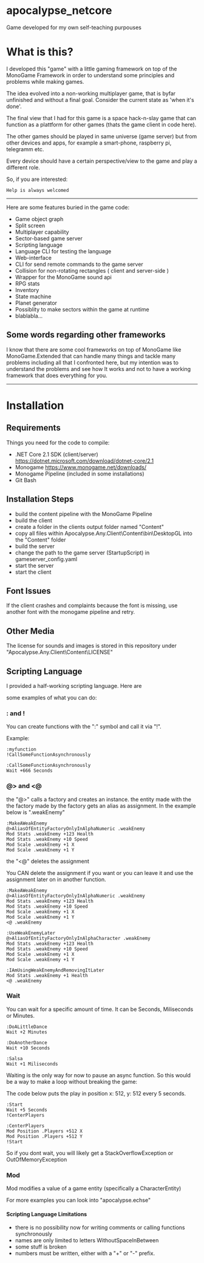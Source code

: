 # apocalypse_netcore
Game developed for my own self-teaching purpouses

# What is this?
I developed this "game" with a little gaming framework on top of the MonoGame Framework in order to understand some principles and problems while making games.

The idea evolved into a non-working multiplayer game, that is byfar unfinished and without a final goal. Consider the current state as 'when it's done'.


The final view that I had for this game is a space hack-n-slay game that can function as a plattform for other games (thats the game client in code here).

The other games should be played in same universe (game server) but from other devices and apps, for example a smart-phone, raspberry pi, telegramm etc.

Every device should have a certain perspective/view to the game and play a different role.

So, if you are interested: 

`Help is always welcomed`

---
Here are some features buried in the game code:

- Game object graph
- Split screen
- Multiplayer capability
- Sector-based game server
- Scripting language
- Language CLI for testing the language
- Web-interface
- CLI for send remote commands to the game server
- Collision for non-rotating rectangles ( client and server-side )
- Wrapper for the MonoGame sound api
- RPG stats
- Inventory
- State machine
- Planet generator
- Possiblity to make sectors within the game at runtime
- blablabla...


## Some words regarding other frameworks
I know that there are some cool frameworks on top of MonoGame like MonoGame.Extended that can handle many things and tackle many problems including all that I confronted here, but my intention was to understand the problems and see how It works and not to have a working framework that does everything for you.


---
# Installation

## Requirements
Things you need for the code to compile:
- .NET Core 2.1 SDK (client/server) https://dotnet.microsoft.com/download/dotnet-core/2.1
- Monogame https://www.monogame.net/downloads/
- Monogame Pipeline (included in some installations)
- Git Bash

## Installation Steps
- build the content pipeline with the MonoGame Pipeline 
- build the client
- create a folder in the clients output folder named "Content"
- copy all files within Apocalypse.Any.Client\Content\bin\DesktopGL into the "Content" folder
- build the server
- change the path to the game server (StartupScript) in gameserver_config.yaml
- start the server
- start the client

## Font Issues
If the client crashes and complaints because the font is missing, use another font with the monogame pipeline and retry.

## Other Media
The license for sounds and images is stored in this repository under "Apocalypse.Any.Client\Content\LICENSE"

## Scripting Language

I provided a half-working scripting language. Here are 

some examples of what you can do:


### : and !

You can create functions with the ":" symbol and call it via "!".

Example:
```
:myfunction
!CallSomeFunctionAsynchronously

:CallSomeFunctionAsynchronously
Wait +666 Seconds
```

### @> and <@
the "@>" calls a factory and creates an instance. the entity made with the the factory made by the factory gets an alias as assignment. In the example below is ".weakEnemy"


```
:MakeAWeakEnemy
@>AliasOfEntityFactoryOnlyInAlphaNumeric .weakEnemy
Mod Stats .weakEnemy +123 Health
Mod Stats .weakEnemy +10 Speed
Mod Scale .weakEnemy +1 X
Mod Scale .weakEnemy +1 Y
```

the "<@" deletes the assignment

You CAN delete the assignment if you want or you can leave it and use the assignment later on in another function.


```
:MakeAWeakEnemy
@>AliasOfEntityFactoryOnlyInAlphaNumeric .weakEnemy
Mod Stats .weakEnemy +123 Health
Mod Stats .weakEnemy +10 Speed
Mod Scale .weakEnemy +1 X
Mod Scale .weakEnemy +1 Y
<@ .weakEnemy

:UseWeakEnemyLater
@>AliasOfEntityFactoryOnlyInAlphaCharacter .weakEnemy
Mod Stats .weakEnemy +123 Health
Mod Stats .weakEnemy +10 Speed
Mod Scale .weakEnemy +1 X
Mod Scale .weakEnemy +1 Y

:IAmUsingWeakEnemyAndRemovingItLater
Mod Stats .weakEnemy +1 Health
<@ .weakEnemy
```

### Wait
You can wait for a specific amount of time. It can be Seconds, Miliseconds or Minutes. 

```
:DoALittleDance
Wait +2 Minutes

:DoAnotherDance
Wait +10 Seconds

:Salsa
Wait +1 Miliseconds
```

Waiting is the only way for now to pause an async function. So this would be a way to make a loop without breaking the game:

The code below puts the play in position 
x: 512, y: 512 
every 5 seconds.

```
:Start
Wait +5 Seconds
!CenterPlayers

:CenterPlayers
Mod Position .Players +512 X
Mod Position .Players +512 Y
!Start

```

So if you dont wait, you will likely get a StackOverflowException or OutOfMemoryException

### Mod

Mod modifies a value of a game entity (specifically a CharacterEntity)

For more examples you can look into "apocalypse.echse"

#### Scripting Language Limitations

- there is no possibility now for writing comments or calling functions synchronously
- names are only limited to letters WithoutSpaceInBetween
- some stuff is broken
- numbers must be written, either with a "+" or "-" prefix.

